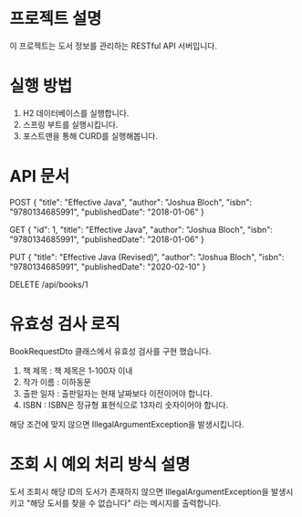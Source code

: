 # 프로젝트 설명
이 프로젝트는 도서 정보를 관리하는 RESTful API 서버입니다.

# 실행 방법
1. H2 데이터베이스를 실행합니다.
2. 스프링 부트를 실행시킵니다.
3. 포스트맨을 통해 CURD를 실행해봅니다.

# API 문서
POST
{
  "title": "Effective Java",
  "author": "Joshua Bloch",
  "isbn": "9780134685991",
  "publishedDate": "2018-01-06"
}

GET
{
  "id": 1,
  "title": "Effective Java",
  "author": "Joshua Bloch",
  "isbn": "9780134685991",
  "publishedDate": "2018-01-06"
}

PUT
{
  "title": "Effective Java (Revised)",
  "author": "Joshua Bloch",
  "isbn": "9780134685991",
  "publishedDate": "2020-02-10"
}

DELETE
/api/books/1

# 유효성 검사 로직
BookRequestDto 클래스에서 유효성 검사를 구현 했습니다.
1. 책 제목 : 책 제목은 1-100자 이내
2. 작가 이름 : 이하동문
3. 출판 일자 : 출판일자는 현재 날짜보다 이전이어야 합니다.
4. ISBN : ISBN은 정규형 표현식으로 13자리 숫자이어야 합니다.

해당 조건에 맞지 않으면 IllegalArgumentException을 발생시킵니다.

# 조회 시 예외 처리 방식 설명
도서 조회시 해당 ID의 도서가 존재하지 않으면 IllegalArgumentException을 발생시키고
"해당 도서를 찾을 수 없습니다" 라는 메시지를 출력합니다.
